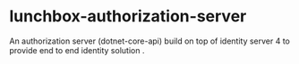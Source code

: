 # lunchbox-authorization-server
An authorization server (dotnet-core-api) build on top of identity server 4 to provide end to end identity solution .
